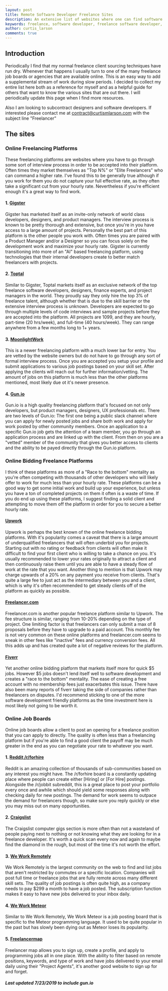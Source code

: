 ```yaml
---
layout: post
title: Remote Software Developer Freelance Sites
description: An extensive list of websites where one can find software development freelance work.
keywords: freelance, software developer, freelance software developer, upwork, gigster, craigslist, javascript, remote, freelance remote, remote software developer, remote freelancer, freelancer, agency, product manager
author: curtis_larson
comments: true
---
```


## Introduction

Periodically I find that my normal freelance client sourcing techniques have run dry. Whenever that happens I usually turn to one of the many freelance job boards or agencies that are available online. This is an easy way to add a supplemental stream of work during slow periods. I decided to collect my entire list here both as a reference for myself and as a helpful guide for others that want to know the various sites that are out there. I will periodically update this page when I find more resources.

Also I am looking to subcontract designers and software developers. If interested please contact me at contract@curtismlarson.com with the subject line "Freelancer"

## The sites

### Online Freelancing Platforms

These freelancing platforms are websites where you have to go through some sort of interview process in order to be accepted into their platform. Often times they market themselves as "Top N%" or "Elite Freelancers" who can command a higher rate. I've found this to be generally true although if you work for them you do not capture your full effective rate, as they often take a significant cut from your hourly rate. Nevertheless if you're efficient enough it's a great way to find work.

#### 1. [Gigster](https://gigster.com/)

Gigster has marketed itself as an invite-only network of world class developers, designers, and product managers. The interview process is known to be pretty thorough and extensive, but once you're in you have access to a large amount of projects. Personally the best part of this platform is the other people you work with. Often times you are paired with a Product Manager and/or a Designer so you can focus solely on the development work and maximize your hourly rate. Gigster is currently transitioning into more of an "AI" based freelancing platform, using technologies that their internal developers create to better match freelancers with projects.

#### 2. [Toptal](https://www.toptal.com/)

Similar to Gigster, Toptal markets itself as an exclusive network of the top freelance software developers, designers, finance experts, and project managers in the world. They proudly say they only hire the top 3% of freelance talent, although whether that is due to the skill barrier or the extensive interview process is unknown. Developers are expected to go through multiple levels of code interviews and sample projects before they are accepted into the platform. All projects are 1099, and they are hourly, part-time (20 hrs/week), and full-time (40 hours/week). They can range anywhere from a few months long to 1+ years.

#### 3. [MoonlightWork](https://www.moonlightwork.com/r/5640)

This is a newer freelancing platform with a much lower bar for entry. You are vetted by the website owners but do not have to go through any sort of formal interview process. Once you are accepted you setup your profile and submit applications to various job postings based on your skill set. After applying the clients will reach out for further information/vetting. The amount of jobs on this platform is much less than the other platforms mentioned, most likely due ot it's newer presence.

#### 4. [Gun.io](https://gunio.referralrock.com/l/1CURTISLARS56/)

Gun.io is a high quality freelancing platform that's focused on not only developers, but product managers, designers, UX professionals etc. There are two levels of Gun.io: The first one being a public slack channel where you can apply for newly posted jobs and share both work and apply for work posted by other community members. Once an application to a specific Gun.io job gets the attention of a team member, you go through an application process and are linked up with the client. From then on you are a "vetted" member of the community that gives you better access to clients and the ability to be payed directly through the Gun.io platform.


### Online Bidding Freelance Platforms

I think of these platforms as more of a "Race to the bottom" mentality as you're often competing with thousands of other developers who will likely offer to work for much less than your hourly rate. These platforms can be a good way to get some initial work and build up your experience, but unless you have a ton of completed projects on them it often is a waste of time. If you do end up using these platforms, I suggest finding a solid client and attempting to move them off the platform in order for you to secure a better hourly rate.

#### [Upwork](https://www.upwork.com/)

Upwork is perhaps the best known of the online freelance bidding platforms. With it's popularity comes a caveat that there is a large amount of underqualified freelancers that will often underbid you for projects. Starting out with no rating or feedback from clients will often make it difficult to find your first client who is willing to take a chance on you. It's usually recommended to lower your rates originally to attract a client and then continuously raise them until you are able to have a steady flow of work at the rate that you want. Another thing to mention is that Upwork may charge upwards of a 20% on any payment you receive from clients. That's quite a large fee to just act as the intermediary between you and a client, which is why it's often recommended to get steady clients off of the platform as quickly as possible.


#### [Freelancer.com](https://www.freelancer.com/)

Freelancer.com is another popular freelance platform similar to Upwork. The fee structure is similar, ranging from 10-20% depending on the type of project. One limiting factor is that freelancers can only submit a max of 8 proposals before they have to upgrade to a paid account. This monthly fee is not very common on these online platforms and freelancer.com seems to sneak in other fees like "inactive" fees and currency conversion fees. All this adds up and has created quite a lot of negative reviews for the platform.

#### [Fiverr](https://www.fiverr.com/)

Yet another online bidding platform that markets itself more for quick $5 jobs. However $5 jobs doesn't lend itself well to software development and creates a "race to the bottom" mentality. The ease of creating a free account with no membership fees just exacerbates this issue. There have also been many reports of fiverr taking the side of companies rather than freelancers on disputes. I'd recommend sticking to one of the more software development friendly platforms as the time investment here is most likely not going to be worth it.


### Online Job Boards

Online job boards allow a client to post an opening for a freelance position that you can apply to directly. The quality is often less than a freelancing platform but if you're able to find a good client the payoff may be much greater in the end as you can negotiate your rate to whatever you want.

#### 1. [Reddit /r/forhire](https://www.reddit.com/r/forhire/)

Reddit is an amazing collection of thousands of sub-communities based on any interest you might have. The /r/forhire board is a constantly updating place where people can create either [Hiring] or [For Hire] postings. Alongside the /r/jobbit subreddit, this is a great place to post your portfolio every once and awhile which should yield some responses along with checking daily for new postings. The demand for work seems to outpace the demand for freelancers though, so make sure you reply quickly or else you may miss out on many opportunities.

#### 2. [Craigslist](https://craigslist.org)

The Craigslist computer gigs section is more often than not a wasteland of people paying next to nothing or not knowing what they are looking for in a freelance developer. It's worth a quick scan every now and again to maybe find the diamond in the rough, but most of the time it's not worth the effort.

#### 3. [We Work Remotely](https://weworkremotely.com/categories/remote-programming-jobs)

We Work Remotely is the largest community on the web to find and list jobs that aren't restricted by commutes or a specific location. Companies will post full time or freelance jobs that are fully remote across many different skill sets. The quality of job postings is often quite high, as a company needs to pay $299 a month to have a job posted. The subscription function makes it easy to have new jobs delivered to your inbox daily.

#### 4. [We Work Meteor](https://www.weworkmeteor.com/)

Similar to We Work Remotely, We Work Meteor is a job posting board that is specific to the Meteor programming language. It used to be quite popular in the past but has slowly been dying out as Meteor loses its popularity.

#### 5. [Freelancermap](https://www.freelancermap.com/)

Freelancer map allows you to sign up, create a profile, and apply to programming jobs all in one place. With the ability to filter based on remote positions, keywords, and type of work and have jobs delivered to your email daily using their "Project Agents", it's another good website to sign up for and forget.

##### Last updated 7/23/2019 to include gun.io
